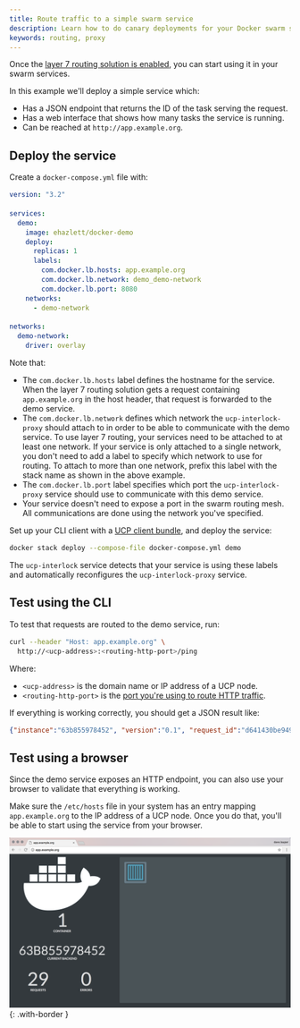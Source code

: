 ```yaml
---
title: Route traffic to a simple swarm service
description: Learn how to do canary deployments for your Docker swarm services
keywords: routing, proxy
---
```


Once the [layer 7 routing solution is enabled](../deploy/index.md), you can
start using it in your swarm services.

In this example we'll deploy a simple service which:

* Has a JSON endpoint that returns the ID of the task serving the request.
* Has a web interface that shows how many tasks the service is running.
* Can be reached at `http://app.example.org`.

## Deploy the service

Create a `docker-compose.yml` file with:

```yaml
version: "3.2"

services:
  demo:
    image: ehazlett/docker-demo
    deploy:
      replicas: 1
      labels:
        com.docker.lb.hosts: app.example.org
        com.docker.lb.network: demo_demo-network
        com.docker.lb.port: 8080
    networks:
      - demo-network

networks:
  demo-network:
    driver: overlay
```

Note that:

* The `com.docker.lb.hosts` label defines the hostname for the service. When
the layer 7 routing solution gets a request containing `app.example.org` in
the host header, that request is forwarded to the demo service.
* The `com.docker.lb.network` defines which network the `ucp-interlock-proxy`
should attach to in order to be able to communicate with the demo service.
To use layer 7 routing, your services need to be attached to at least one network.
If your service is only attached to a single network, you don't need to add
a label to specify which network to use for routing. To attach to more than one network, prefix this label with the stack name as shown in the above example.
* The `com.docker.lb.port` label specifies which port the `ucp-interlock-proxy`
service should use to communicate with this demo service.
* Your service doesn't need to expose a port in the swarm routing mesh. All
communications are done using the network you've specified.

Set up your CLI client with a [UCP client bundle](../../user-access/cli.md),
and deploy the service:

```bash
docker stack deploy --compose-file docker-compose.yml demo
```

The `ucp-interlock` service detects that your service is using these labels
and automatically reconfigures the `ucp-interlock-proxy` service.

## Test using the CLI

To test that requests are routed to the demo service, run:

```bash
curl --header "Host: app.example.org" \
  http://<ucp-address>:<routing-http-port>/ping
```

Where:

* `<ucp-address>` is the domain name or IP address of a UCP node.
* `<routing-http-port>` is the [port you're using to route HTTP traffic](../deploy/index.md).

If everything is working correctly, you should get a JSON result like:

```json
{"instance":"63b855978452", "version":"0.1", "request_id":"d641430be9496937f2669ce6963b67d6"}
```

## Test using a browser

Since the demo service exposes an HTTP endpoint, you can also use your browser
to validate that everything is working.

Make sure the `/etc/hosts` file in your system has an entry mapping
`app.example.org` to the IP address of a UCP node. Once you do that, you'll be
able to start using the service from your browser.

![browser](../../images/route-simple-app-1.png){: .with-border }

